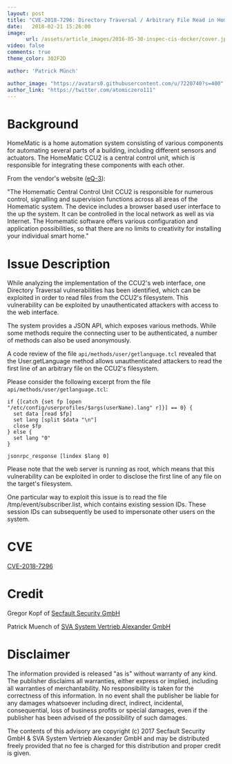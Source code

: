```yaml
---
layout: post
title: "CVE-2018-7296: Directory Traversal / Arbitrary File Read in HomeMatic CCU2"
date:   2018-02-21 15:26:00
image:
      url: /assets/article_images/2016-05-30-inspec-cis-docker/cover.jpeg
video: false
comments: true
theme_color: 302F2D

author: 'Patrick Münch'

author_image: "https://avatars0.githubusercontent.com/u/7220740?s=400"
author_link: "https://twitter.com/atomiczero111"
---
```


# Background

HomeMatic is a home automation system consisting of various components for automating several parts of a building, including different sensors and actuators. The HomeMatic CCU2 is a central control unit, which is responsible for integrating these components with each other.

From the vendor's website ([eQ-3](http://www.eq-3.de/produkte/homematic/zentralen-und-gateways.html)):

"The Homematic Central Control Unit CCU2 is responsible for numerous control, signalling and supervision functions across all areas of the Homematic system. The device includes a browser based user interface to the up the system. It can be controlled in the local network as well as via Internet. The Homematic software offers various configuration and application possibilities, so that there are no limits to creativity for installing your individual smart home."


# Issue Description

While analyzing the implementation of the CCU2's web interface, one Directory Traversal vulnerabilities has been identified, which can be exploited in order to read files from the CCU2's filesystem. This vulnerability can be exploited by unauthenticated attackers
with access to the web interface.

The system provides a JSON API, which exposes various methods. While some methods require the connecting user to be authenticated, a number of methods can also be used anonymously.

A code review of the file `api/methods/user/getlanguage.tcl` revealed that the User.getLanguage method allows unauthenticated attackers to read the first line of an arbitrary file on the CCU2's filesystem.

Please consider the following excerpt from the file `api/methods/user/getlanguage.tcl`:

```
if {[catch {set fp [open "/etc/config/userprofiles/$args(userName).lang" r]}] == 0} {
  set data [read $fp]
  set lang [split $data "\n"]
  close $fp
} else {
  set lang "0"
}

jsonrpc_response [lindex $lang 0]
```

Please note that the web server is running as root, which means that this vulnerability can be exploited in order to disclose the first line of any file on the target's filesystem.

One particular way to exploit this issue is to read the file /tmp/event/subscriber.list, which contains existing session IDs. These session IDs can subsequently be used to impersonate other users on the system.

# CVE

[CVE-2018-7296](https://cve.mitre.org/cgi-bin/cvename.cgi?name=CVE-2018-7296)

# Credit

Gregor Kopf of [Secfault Security GmbH](https://secfault-security.com)

Patrick Muench of [SVA System Vertrieb Alexander GmbH](https://www.sva.de)

# Disclaimer

The information provided is released "as is" without warranty of any kind. The publisher disclaims all warranties, either express or implied, including all warranties of merchantability. No responsibility is taken for the correctness of this information. In no event shall the publisher be liable for any damages whatsoever including direct, indirect, incidental, consequential, loss of business profits or special damages, even if the publisher has been advised of the possibility of such damages.

The contents of this advisory are copyright (c) 2017 Secfault Security GmbH & SVA System Vertrieb Alexander GmbH and may be distributed freely provided that no fee is charged for this distribution and proper credit is given.
